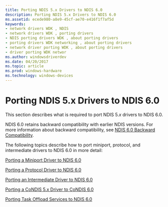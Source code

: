 ```yaml
---
title: Porting NDIS 5.x Drivers to NDIS 6.0
description: Porting NDIS 5.x Drivers to NDIS 6.0
ms.assetid: ecede980-a8e9-45cf-ae70-e416f1f7af5d
keywords:
- network drivers WDK , NDIS
- network drivers WDK , porting drivers
- NDIS porting drivers WDK , about porting drivers
- porting drivers WDK networking , about porting drivers
- network driver porting WDK , about porting drivers
- driver porting WDK networ
ms.author: windowsdriverdev
ms.date: 04/20/2017
ms.topic: article
ms.prod: windows-hardware
ms.technology: windows-devices
---
```


# Porting NDIS 5.x Drivers to NDIS 6.0





This section describes what is required to port NDIS 5.*x* drivers to NDIS 6.0.

NDIS 6.0 retains backward compatibility with earlier NDIS versions. For more information about backward compatibility, see [NDIS 6.0 Backward Compatibility](ndis-6-0-backward-compatibility.md).

The following topics describe how to port miniport, protocol, and intermediate drivers to NDIS 6.0 in more detail:

[Porting a Miniport Driver to NDIS 6.0](porting-a-miniport-driver-to-ndis-6-0.md)

[Porting a Protocol Driver to NDIS 6.0](porting-a-protocol-driver-to-ndis-6-0.md)

[Porting an Intermediate Driver to NDIS 6.0](porting-an-intermediate-driver-to-ndis-6-0.md)

[Porting a CoNDIS 5.x Driver to CoNDIS 6.0](porting-a-condis-5-x-driver-to-condis-6-0.md)

[Porting Task Offload Services to NDIS 6.0](porting-task-offload-services-to-ndis-6-0.md)

 

 





